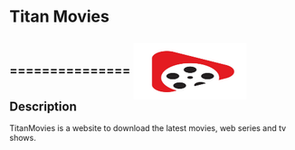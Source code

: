 # Titan Movies
===============
<img align="center" height="100px" width="200px" src="Devjam/Images/logo.jpg">
Description
------------
TitanMovies is a website to download the latest movies, web series and tv shows.

